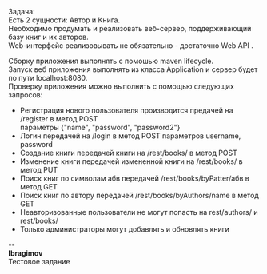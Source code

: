 Задача:  
Есть 2 сущности: Автор и Книга.  
Необходимо продумать и реализовать веб-сервер, поддерживающий базу книг и их авторов.   
Web-интерфейс реализовывать не обязательно - достаточно Web API .

Сборку приложения выполнять с помошью maven lifecycle.  
Запуск веб приложения выполнять из класса Application и сервер будет по пути localhost:8080.  
Проверку приложения можно выполнить с помощью следующих запросов:  
- Регистрация нового пользователя производится предачей на /register в метод POST  
  параметры {"name", "password", "password2"}  
- Логин передачей на /login в метод POST параметров username, password  
- Создание книги передачей книги на /rest/books/ в метод POST  
- Изменение книги передачей измененной книги на /rest/books/ в метод PUT  
- Поиск книг по символам абв передачей /rest/books/byPatter/абв в метод GET  
- Поиск книг по автору передачей /rest/books/byAuthors/name в метод GET  
- Неавторизованные пользователи не могут попасть на rest/authors/ и rest/books/  
- Только администраторы могут добавлять и обновлять книги  
  
--  
**Ibragimov**  
Тестовое задание  